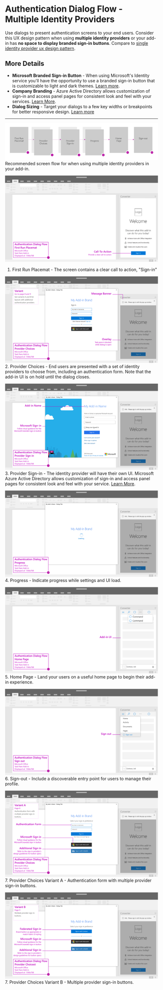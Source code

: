 # Authentication Dialog Flow - Multiple Identity Providers

Use dialogs to present authentication screens to your end users. Consider this UX design pattern when using **multiple identity providers** or your add-in has **no space to display branded sign-in buttons**. Compare to [single identity provider ux design pattern](auth-single.md).

## More Details

- **Microsoft Branded Sign-in Button** - When using Microsoft's Identity service you'll have the opportunity to use a branded sign-in button that is customizable to light and dark themes. [Learn more](https://azure.microsoft.com/en-us/documentation/articles/active-directory-branding-guidelines/#visual-guidance-for-sign-in).
- **Company Branding** - Azure Active Directory allows customization of sign-in and access panel pages for consistent look and feel with your services. [Learn More](https://azure.microsoft.com/en-us/documentation/articles/active-directory-add-company-branding/).
- **Dialog Sizing** - Target your dialogs to a few key widths or breakpoints for better responsive design. [Learn more](https://msdn.microsoft.com/windows/uwp/layout/screen-sizes-and-breakpoints-for-responsive-design)

***

![Authentication Dialog Multiple Identity - Flowchart](../assets/images/auth_multi_flow.png)
Recommended screen flow for when using multiple identity providers in your add-in.


![Authentication Flow - First Run Placemat](../assets/images/auth_multi_taskPaneCallouts.png)
1. First Run Placemat - The screen contains a clear call to action, "Sign-in"


![Authentication Dialog Multiple Identity - Provider Choices](../assets/images/auth_multi_taskPaneCallouts2.png)
2. Provider Choices - End users are presented with a set of identity providers to choose from, including an authentication form. Note that the add-in UI is on hold until the dialog closes.


![Authentication Dialog Multiple Identity - Provider Sign-in](../assets/images/auth_multi_taskPaneCallouts3.png)
3. Provider Sign-in - The identity provider will have their own UI. Microsoft Azure Active Directory allows customization of sign-in and access panel pages for consistent look and feel with your service. [Learn More](https://azure.microsoft.com/en-us/documentation/articles/active-directory-add-company-branding/).


![Authentication Dialog Multiple Identity - Progress](../assets/images/auth_multi_taskPaneCallouts4.png)
4. Progress - Indicate progress while settings and UI load. 


![Authentication Dialog Multiple Identity - Home Page](../assets/images/auth_multi_taskPaneCallouts5.png)
5. Home Page - Land your users on a useful home page to begin their add-in experience.


![Authentication Dialog Multiple Identity - Sign-out](../assets/images/auth_multi_taskPaneCallouts6.png)
6. Sign-out - Include a discoverable entry point for users to manage their profile.


![Authentication Dialog Multiple Identity - Provider choices variant A](../assets/images/auth_multi_taskPaneCallouts7.png)
7. Provider Choices Variant A - Authentication form with multiple provider sign-in buttons.

![Authentication Dialog Multiple Identity - Provider choices variant B](../assets/images/auth_multi_taskPaneCallouts8.png)
7. Provider Choices Variant B - Multiple provider sign-in buttons.
